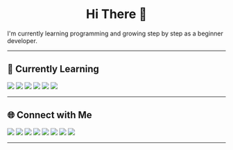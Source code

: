 <h1 align="center">Hi There 👋</h1>


<p>
  I'm currently learning programming and growing step by step as a beginner developer.
</p>

---

## 🌱 Currently Learning

<p>
  <img src="https://img.shields.io/badge/Laravel-%23FF2D20.svg?style=flat&logo=laravel&logoColor=white" />
  <img src="https://img.shields.io/badge/PHP-%23777BB4.svg?style=flat&logo=php&logoColor=white" />
  <img src="https://img.shields.io/badge/Livewire-4e56a6.svg?style=flat&logo=livewire&logoColor=white" />
  <img src="https://img.shields.io/badge/MariaDB-003545?style=flat&logo=mariadb&logoColor=white" />
  <img src="https://img.shields.io/badge/MySQL-4479A1.svg?style=flat&logo=mysql&logoColor=white" />
  <img src="https://img.shields.io/badge/C++-00599C.svg?style=flat&logo=c%2B%2B&logoColor=white" />
</p>

---

## 🌐 Connect with Me

<p>
  <a href="https://bsky.app/profile/eovnwiovn"><img src="https://img.shields.io/badge/Bluesky-0285FF?style=flat&logo=bluesky&logoColor=white" /></a>
  <a href="https://instagram.com/efwifhw90hf"><img src="https://img.shields.io/badge/Instagram-E4405F?style=flat&logo=instagram&logoColor=white" /></a>
  <a href="https://linkedin.com/in/asgdsgd"><img src="https://img.shields.io/badge/LinkedIn-0077B5?style=flat&logo=linkedin&logoColor=white" /></a>
  <a href="https://quora.com/profile/fwefgweg"><img src="https://img.shields.io/badge/Quora-B92B27?style=flat&logo=quora&logoColor=white" /></a>
  <a href="https://tiktok.com/@fadksvbjid"><img src="https://img.shields.io/badge/TikTok-000000?style=flat&logo=tiktok&logoColor=white" /></a>
  <a href="https://x.com/dsafafe"><img src="https://img.shields.io/badge/X-black?style=flat&logo=x&logoColor=white" /></a>
  <a href="https://youtube.com/@fweaadfsa"><img src="https://img.shields.io/badge/YouTube-FF0000?style=flat&logo=youtube&logoColor=white" /></a>
  <a href="mailto:dsfafea"><img src="https://img.shields.io/badge/Email-D14836?style=flat&logo=gmail&logoColor=white" /></a>
</p>

---


